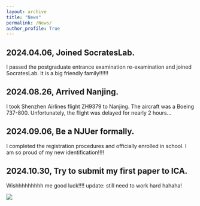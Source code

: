 ```yaml
---
layout: archive
title: "News"
permalink: /News/
author_profile: True
---
```

## 2024.04.06, Joined SocratesLab.
I passed the postgraduate entrance examination re-examination and joined SocratesLab. It is a big friendly family!!!!!!
## 2024.08.26, Arrived Nanjing.
I took Shenzhen Airlines flight ZH9379 to Nanjing. The aircraft was a Boeing 737-800. Unfortunately, the flight was delayed for nearly 2 hours...
## 2024.09.06, Be a NJUer formally.
I completed the registration procedures and officially enrolled in school. I am so proud of my new identification!!!!
## 2024.10.30, Try to submit my first paper to ICA.
Wishhhhhhhhh me good luck!!!!
update: still need to work hard hahaha!

<img src="https://user-images.githubusercontent.com/543384/192227995-fdb3a693-2f68-4dc4-b9bd-06053066322f.png">
